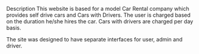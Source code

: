 Description 
This website is based for a model Car Rental company which provides self drive cars and Cars with Drivers. 
The user is charged based on the duration he/she hires the car. Cars with drivers are charged per day basis. 

The site was designed to have separate interfaces for user, admin and driver.
